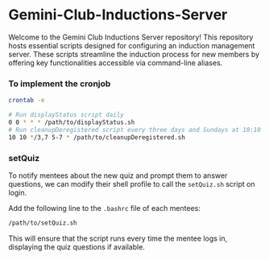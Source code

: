 # Gemini-Club-Inductions-Server
Welcome to the Gemini Club Inductions Server repository! This repository hosts essential scripts designed for configuring an induction management server. These scripts streamline the induction process for new members by offering key functionalities accessible via command-line aliases.

### To implement the cronjob 
```bash
crontab -e

# Run displayStatus script daily
0 0 * * * /path/to/displayStatus.sh
# Run cleanupDeregistered script every three days and Sundays at 10:10 AM in May, June, and July
10 10 */3,7 5-7 * /path/to/cleanupDeregistered.sh
```
### setQuiz
To notify mentees about the new quiz and prompt them to answer questions, we can modify their shell profile to call the `setQuiz.sh` script on login.

Add the following line to the `.bashrc` file of each mentees:
```bash
/path/to/setQuiz.sh
```
This will ensure that the script runs every time the mentee logs in, displaying the quiz questions if available. 
